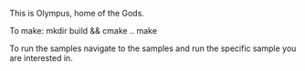This is Olympus, home of the Gods.

To make:
    mkdir build && cmake ..
    make

To run the samples navigate to the samples and run the specific sample you are interested in.
